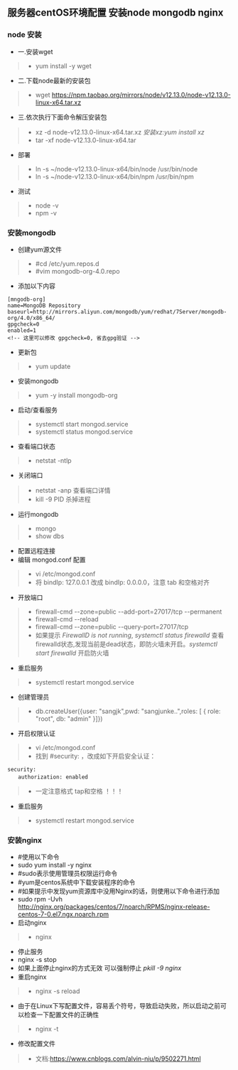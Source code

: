 ## 服务器centOS环境配置 安装node mongodb nginx 
### node 安装
*  一.安装wget
>* yum install -y wget
* 二.下载node最新的安装包
>* wget https://npm.taobao.org/mirrors/node/v12.13.0/node-v12.13.0-linux-x64.tar.xz
* 三.依次执行下面命令解压安装包
>* xz -d node-v12.13.0-linux-x64.tar.xz _安装xz:yum install xz_
>* tar -xf node-v12.13.0-linux-x64.tar
* 部署
>* ln -s ~/node-v12.13.0-linux-x64/bin/node /usr/bin/node
>* ln -s ~/node-v12.13.0-linux-x64/bin/npm /usr/bin/npm
* 测试
>* node -v
>* npm -v
### 安装mongodb
* 创建yum源文件
>* #cd /etc/yum.repos.d
>* #vim mongodb-org-4.0.repo 
* 添加以下内容
```
[mngodb-org]
name=MongoDB Repository
baseurl=http://mirrors.aliyun.com/mongodb/yum/redhat/7Server/mongodb-org/4.0/x86_64/
gpgcheck=0
enabled=1
<!-- 这里可以修改 gpgcheck=0, 省去gpg验证 -->
```
* 更新包
>* yum update
* 安装mongodb
>* yum -y install mongodb-org
* 启动/查看服务
>* systemctl start mongod.service
>* systemctl status mongod.service
* 查看端口状态
>* netstat -ntlp
* 关闭端口
>* netstat -anp 查看端口详情
>* kill -9 PID 杀掉进程
* 运行mongodb
>* mongo
>* show dbs
* 配置远程连接
* 编辑 mongod.conf 配置
>* vi /etc/mongod.conf
>* 将 bindIp: 127.0.0.1 改成 bindIp: 0.0.0.0，注意 tab 和空格对齐
* 开放端口　
>* firewall-cmd --zone=public --add-port=27017/tcp --permanent
>* firewall-cmd --reload
>* firewall-cmd --zone=public --query-port=27017/tcp
>* 如果提示 _FirewallD is not running_, _systemctl status firewalld_ 查看firewalld状态,发现当前是dead状态，即防火墙未开启。_systemctl start firewalld_ 开启防火墙
* 重启服务
>* systemctl restart mongod.service
* 创建管理员
>* db.createUser({user: "sangjk",pwd: "sangjunke..",roles: [ { role: "root", db: "admin" }]})
* 开启权限认证
>* vi /etc/mongod.conf
>* 找到 #security: ，改成如下开启安全认证：
```
security:
　　authorization: enabled
```
>* 一定注意格式 tap和空格 ！！！
* 重启服务
>* systemctl restart mongod.service
### 安装nginx
* #使用以下命令
* sudo yum install -y nginx
* #sudo表示使用管理员权限运行命令
* #yum是centos系统中下载安装程序的命令
* #如果提示中发现yum资源库中没用Nginx的话，则使用以下命令进行添加
* sudo rpm -Uvh http://nginx.org/packages/centos/7/noarch/RPMS/nginx-release-centos-7-0.el7.ngx.noarch.rpm
* 启动nginx
>* nginx
* 停止服务
* nginx -s stop
* 如果上面停止nginx的方式无效 可以强制停止 _pkill -9 nginx_
* 重启nginx 
>* nginx -s reload
* 由于在Linux下写配置文件，容易丢个符号，导致启动失败，所以启动之前可以检查一下配置文件的正确性
>* nginx -t
* 修改配置文件
>* 文档:https://www.cnblogs.com/alvin-niu/p/9502271.html
